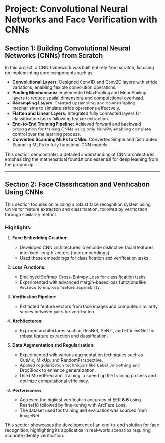 # Project: Convolutional Neural Networks and Face Verification with CNNs

## Section 1: Building Convolutional Neural Networks (CNNs) from Scratch

In this project, a CNN framework was built entirely from scratch, focusing on implementing core components such as:

- **Convolutional Layers:** Designed Conv1D and Conv2D layers with stride variations, enabling flexible convolution operations.
- **Pooling Mechanisms:** Implemented MaxPooling and MeanPooling layers to reduce spatial dimensions and computational overhead.
- **Resampling Layers:** Created upsampling and downsampling mechanisms to simulate stride operations effectively.
- **Flatten and Linear Layers:** Integrated fully connected layers for classification tasks following feature extraction.
- **End-to-End Training Pipeline:** Achieved forward and backward propagation for training CNNs using only NumPy, enabling complete control over the learning process.
- **Converted Scanning MLPs to CNNs:** Converted Simple and Distributed Scanning MLPs to fully functional CNN models.

This section demonstrates a detailed understanding of CNN architectures, emphasizing the mathematical foundations essential for deep learning from the ground up.

---

## Section 2: Face Classification and Verification Using CNNs

This section focuses on building a robust face recognition system using CNNs for feature extraction and classification, followed by verification through similarity metrics.

### Highlights:
1. **Face Embedding Creation:**
   - Developed CNN architectures to encode distinctive facial features into fixed-length vectors (face embeddings).
   - Used these embeddings for classification and verification tasks.

2. **Loss Functions:**
   - Employed Softmax Cross-Entropy Loss for classification tasks.
   - Experimented with advanced margin-based loss functions like ArcFace to improve feature separability.

3. **Verification Pipeline:**
   - Extracted feature vectors from face images and computed similarity scores between pairs for verification.

4. **Architectures:**
   - Explored architectures such as ResNet, SeNet, and EfficientNet for robust feature extraction and classification.

5. **Data Augmentation and Regularization:**
   - Experimented with various augmentation techniques such as CutMix, MixUp, and RandomPerspective.
   - Applied regularization techniques like Label Smoothing and DropBlock to enhance generalization.
   - Used MixedPrecision Training to speed up the training process and optimize computational efficiency.

6. **Performance:**
   - Achieved the highest verification accuracy of EER **8.6** using ResNet18 followed by fine-tuning with ArcFace Loss.
   - The dataset used for training and evaluation was sourced from ImageNet.

This section showcases the development of an end-to-end solution for face recognition, highlighting its application in real-world scenarios requiring accurate identity verification.
